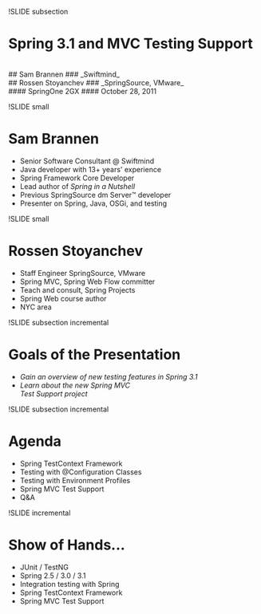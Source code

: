 !SLIDE subsection
# __Spring 3.1 and MVC Testing Support__
<br />
## Sam Brannen
### _Swiftmind_
<br />
## Rossen Stoyanchev
### _SpringSource, VMware_
<br />
#### SpringOne 2GX
#### October 28, 2011


!SLIDE small
# __Sam Brannen__

* Senior Software Consultant @ Swiftmind
* Java developer with 13+ years' experience
* Spring Framework Core Developer
* Lead author of _Spring in a Nutshell_
* Previous SpringSource dm Server™ developer
* Presenter on Spring, Java, OSGi, and testing


!SLIDE small
# __Rossen Stoyanchev__

* Staff Engineer SpringSource, VMware
* Spring MVC, Spring Web Flow committer
* Teach and consult, Spring Projects
* Spring Web course author
* NYC area


!SLIDE subsection incremental
# Goals of the Presentation

* _Gain an overview of new testing features in Spring 3.1_
* _Learn about the new Spring MVC<br /> Test Support project_


!SLIDE subsection incremental
# Agenda

* Spring TestContext Framework
* Testing with @Configuration Classes
* Testing with Environment Profiles
* Spring MVC Test Support
* Q&A


!SLIDE incremental
# Show of Hands...

* JUnit / TestNG
* Spring 2.5 / 3.0 / 3.1
* Integration testing with Spring
* Spring TestContext Framework
* Spring MVC Test Support

